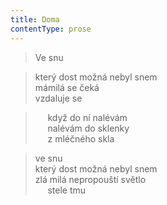 ```yaml
---
title: Doma
contentType: prose
---
```


> Ve snu

> který dost možná nebyl snem  
> mámilá se čeká  
> vzdaluje se

>      když do ní nalévám  
>      nalévám do sklenky  
>      z mléčného skla

> ve snu  
> který dost možná nebyl snem  
> zlá milá nepropouští světlo  
>      stele tmu
